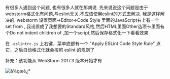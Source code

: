 有很多人遇到这个问题, 也有很多人就在那胡说.
先来说说这个问题是由于webstorm格式化有问题,与eslint无关.不应该使用eslint的方式去解决.
我是这样解决的.
webstorm 设置页面->Editor->Code Style
里面的JavaScript右上有一个set from , 我设置成了我想要的Standard风格,然后HTML里面Other选项卡里面有个Do not indent children of ,加一个script,然后保存格式化一下看看效果





在 `.eslintrc.js` 上右键，菜单底部有一个 "Apply ESLint Code Style Rule" 点它，之后自动格式化就会按照 eslint 的规则了

补充：该功能从 WebStorm 2017.3 版本开始才有





![å¾çæè¿°](https://segmentfault.com/img/bVbeK40?w=2060&h=1392)